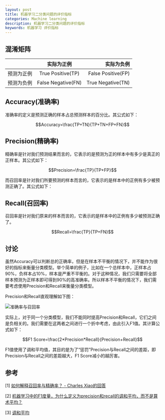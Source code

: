 ```yaml
---
layout: post
title: 机器学习二分类问题的评价指标
categories: Machine learning
description: 机器学习二分类问题的评价指标
keywords: 机器学习 评价指标
---
```


## 混淆矩阵

|   | 实际为正例  | 实际为负例 |
| :------------ |:---------------:| -----:|
| 预测为正例      | True Positive(TP) | False Positive(FP) |
| 预测为负例      | False Negative(FN)        |   True Negative(TN) |

## Accuracy(准确率)

准确率的定义是预测正确的样本占总预测样本的百分比。其公式如下：

$$Accuracy=\frac{TP+TN}{TP+TN+FP+FN}$$

## Precision(精确率)

精确率是针对我们预测结果而言的，它表示的是预测为正的样本中有多少是真正的正样本。其公式如下：

$$Precision=\frac{TP}{TP+FP}$$

而召回率是针对我们所要预测的样本而言的，它表示的是样本中的正例有多少被预测正确了。其公式如下：

## Recall(召回率)

召回率是针对我们原来的样本而言的，它表示的是样本中的正例有多少被预测正确了。

$$Recall=\frac{TP}{TP+FN}$$

## 讨论

虽然Accuracy可以判断总的正确率，但是在样本不平衡的情况下，并不能作为很好的指标来衡量分类模型。举个简单的例子，比如在一个总样本中，正样本占90%，负样本占10%，样本是严重不平衡的。对于这种情况，我们只需要将全部样本预测为正样本即可得到90%的高准确率。所以样本不平衡的情况下，我们需要考虑使用Precision和Recall来衡量分类模型。

Precision和Recall直观理解如下图：

![准确率与召回率](https:/climberclimbing.github.io/images/PrecisionAndRecall.jfif)

实际上，对于同一个分类模型，我们不能同时提高Precision和Recall，它们之间是负相关的。我们需要在这两者之间进行一个折中考虑，由此引入F1值。其计算公式如下：

$$F1 Score=\frac{2*Precision*Recall}{Precision+Recall}$$

F1值使用了调和平均值，其目的是为了“惩罚”Precision与Recall之间的差距，即Precision与Recall之间的差距越大，F1 Score减小的越厉害。

## 参考

[1] [如何解释召回率与精确率？ - Charles Xiao的回答](https://www.zhihu.com/question/19645541/answer/91694636)

[2] [机器学习中的F1度量，为什么定义为precision和recall的调和平均，而不是算术平均？](https://www.zhihu.com/question/47980482/answer/558863976)

[3] [调和平均](http://www.di.unipi.it/~bozzo/The%20Harmonic%20Mean.htm)